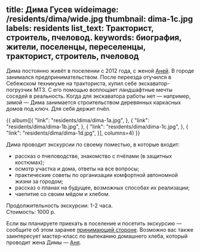 title: Дима Гусев
wideimage: /residents/dima/wide.jpg
thumbnail: dima-1c.jpg
labels: residents
list_text: Тракторист, строитель, пчеловод.
keywords: биография, жители, поселенцы, переселенцы, тракторист, строитель, пчеловод
---
Дима постоянно живёт в поселении с 2012 года, с женой [Аней](/residents/anna/).
В городе занимался предпринимательством.
После переезда отучился в Себежском техникуме на тракториста, купил себе экскаватор-погрузчик МТЗ.
С его помощью воплощает ландшафтные мечты соседей в реальность.
Когда для экскаватора работы нет — например, зимой — Дима занимается строительством деревянных каркасных домов под ключ.
Для себя держит пчёл.

{{ album([{
  "link": "residents/dima/dima-1a.jpg",
}, {
  "link": "residents/dima/dima-1b.jpg",
}, {
  "link": "residents/dima/dima-1c.jpg",
}, {
  "link": "residents/dima/dima-1d.jpg",
}], columns=4) }}

Дима проводит экскурсии по своему поместью, в которые входит:

- рассказ о пчеловодстве, знакомство с пчёлами (в защитных костюмах);
- осмотр участка и дома, ответы на все вопросы;
- практические советы по организации комфортной автономной жизни за городом;
- рассказ о планах на будущее, возможных способах их реализации;
- чаепитие со своим мёдом и хлебом.

Продолжительность экскурсии: 1-2 часа.  
Стоимость: 1000 р.

Если вы планируете приехать в поселение и посетить экскурсию — сообщите об этом заранее [принимающей стороне](/stay/).
Возможно вас также заинтересует мастер-класс по выпеканию домашнего хлеба, который проводит жена Димы — [Аня](/residents/anna/).
